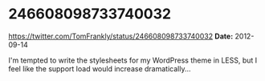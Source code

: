 # 246608098733740032
https://twitter.com/TomFrankly/status/246608098733740032
**Date:** 2012-09-14

I'm tempted to write the stylesheets for my WordPress theme in LESS, but I feel like the support load would increase dramatically...
